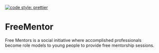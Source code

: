 [![code style: prettier](https://img.shields.io/badge/code_style-prettier-ff69b4.svg?style=flat-square)](https://github.com/prettier/prettier)
# FreeMentor
Free Mentors is a social initiative where accomplished professionals become role models to young people to provide free mentorship sessions.
